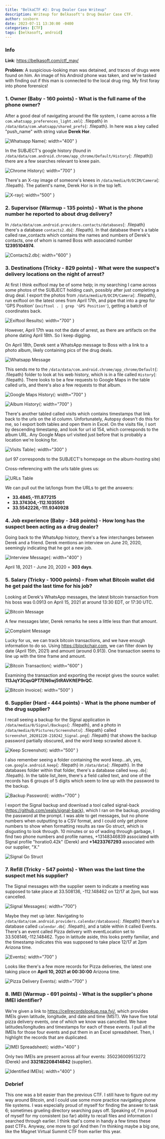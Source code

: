 ```yaml
---
title: "BelkaCTF #2: Drug Dealer Case Writeup"
description: Writeup for Belkasoft's Drug Dealer Case CTF.
author: sosborn
date: 2023-07-11 13:30:00 -0400
categories: [CTF]
tags: [belkasoft, android]
---
```


### Info

**Link**: <https://belkasoft.com/ctf_may/>

**Problem**: A suspicious-looking man was detained, and traces of drugs were found on him. An image of his Android phone was taken, and we're tasked with finding out if this man is connected to the local drug ring. My first foray into phone forensics!

### 1. Owner (Baby - 160 points) - What is the full name of the phone owner?

After a good deal of navigating around the file system, I came across a file `com.whatsapp_preferences_light.xml`{: .filepath} in `/data/data/com.whatsapp/shared_prefs`{: .filepath}. In here was a key called "push_name" with string value **Derek Hor**.

![Whatsapp Name](/assets/img/2023-07-11/1_1.png){: width="400" }

In the SUBJECT's google history (found in `/data/data/com.android.chrome/app_chrome/Default/History`{: .filepath}) there are a few searches relevant to knee pain.

![Chrome History](/assets/img/2023-07-11/1_2.png){: width="700" }

There's an X-ray image of someone's knees in `/data/media/0/DCIM/Camera`{: .filepath}. The patient's name, Derek Hor is in the top left.

![X-ray](/assets/img/2023-07-11/1_3.png){: width="500" }

### 2. Supervisor (Warmup - 135 points) - What is the phone number he reported to about drug delivery?

In `/data/data/com.android.providers.contacts/databases`{: .filepath} there's a database `contacts2.db`{: .filepath}. In that database there's a table called raw_contacts which contains the names and numbers of Derek's contacts, one of whom is named Boss with associated number **12395104974**.

![Contacts2.db](/assets/img/2023-07-11/2_1.png){: width="600" }

### 3. Destinations (Tricky - 829 points) - What were the suspect's delivery locations on the night of arrest?

At first I think exiftool may be of some help; in my searching I came across some photos of the SUBJECT holding cash, possibly after just completing a drug deal. I export the photos from `/data/media/0/DCIM/Camera`{: .filepath}, run exiftool on the latest ones from April 17th, and pipe that into a grep for 'GPS Position' (`exiftool . | grep 'GPS Position'`), getting a batch of coordinates back.

![Exiftool Results](/assets/img/2023-07-11/3_1.png){: width="700" }

However, April 17th was not the date of arrest, as there are artifacts on the phone dating April 18th. So I keep digging.

On April 18th, Derek sent a WhatsApp message to Boss with a link to a photo album, likely containing pics of the drug deals.

![Whatsapp Message](/assets/img/2023-07-11/3_2.png)

This sends me to the `/data/data/com.android.chrome/app_chrome/Default`{: .filepath} folder to look at his web history, which is in a file called `History`{: .filepath}. There looks to be a few requests to Google Maps in the table called urls, and there's also a few requests to that album.

![Google Maps History](/assets/img/2023-07-11/3_3.png){: width="700" }

![Album History](/assets/img/2023-07-11/3_4.png){: width="700" }

There's another tabled called visits which contains timestamps that link back to the urls on the id column. Unfortunately, Autopsy doesn't do this for me, so I export both tables and open them in Excel. On the visits file, I sort by descending timestamp, and look for url id 154, which corresponds to the album URL. Any Google Maps url visited just before that is probably a location we're looking for.

![Visits Table](/assets/img/2023-07-11/3_5.png){: width="300" }

(url 97 corresponds to the SUBJECT's homepage on the album-hosting site)

Cross-referencing with the urls table gives us:

![URLs Table](/assets/img/2023-07-11/3_6.png)

We can pull out the lat/longs from the URLs to get the answers:

- **33.4845,-111.877215**
- **33.374304,-112.1035501**
- **33.5542226,-111.9340928**

### 4. Job experience (Baby - 348 points) - How long has the suspect been acting as a drug dealer?

Going back to the WhatsApp history, there's a few interchanges between Derek and a friend. Derek mentions an interview on June 20, 2020, seemingly indicating that he got a new job.

![Interview Message](/assets/img/2023-07-11/4_1.png){: width="400" }

April 18, 2021 - June 20, 2020 = **303 days**.

### 5. Salary (Tricky - 1000 points) - From what Bitcoin wallet did he get paid the last time for his job?

Looking at Derek's WhatsApp messages, the latest bitcoin transaction from his boss was 0.0913 on April 15, 2021 at around 13:30 EDT, or 17:30 UTC.

![Bitcoin Message](/assets/img/2023-07-11/5_1.png)

A few messages later, Derek remarks he sees a little less than that amount.

![Complaint Message](/assets/img/2023-07-11/5_2.png)

Lucky for us, we can track bitcoin transactions, and we have enough information to do so. Using <https://blockchair.com>, we can filter down by date (April 15th, 2021) and amount (around 0.913). One transaction seems to line up with the time frame and amount.

![Bitcoin Transaction](/assets/img/2023-07-11/5_3.png){: width="600" }

Examining the transaction and exporting the receipt gives the source wallet: **113JqY3CqsQPT7EN6wj5tRAVKftEP9rQC**.

![Bitcoin Invoice](/assets/img/2023-07-11/5_4.png){: width="500" }

### 6. Supplier (Hard - 444 points) - What is the phone number of the drug supplier?

I recall seeing a backup for the Signal application in `/data/media/0/Signal/Backups`{: .filepath}, and a photo in `/data/media/0/Pictures/Screenshots`{: .filepath} called `Screenshot_20201220-210242_Signal.png`{: .filepath} that shows the backup password partially obscured, and the word keep scrawled above it.

![Keep Screenshot](/assets/img/2023-07-11/6_1.png){: width="500" }

I also remember seeing a folder containing the word keep...ah, yes, `com.google.android.keep`{: .filepath} in `/data/data`{: .filepath}. In the databases folder within that folder, there's a database called `keep.db`{: .filepath}. In the table list_item, there's a field called text, and one of the records has 6 groups of 5 digits which seem to line up with the password to the backup.

![Backup Password](/assets/img/2023-07-11/6_2.png){: width="700" }

I export the Signal backup and download a tool called signal-back (<https://github.com/xeals/signal-back>), which I ran on the backup, providing the password at the prompt. I was able to get messages, but no phone numbers when outputting to a CSV format, and I could only get phone numbers to show when formatting results as raw Go struct, which is disgusting to look through. 10 minutes or so of wading through garbage, I find two phone numbers and profile names, +13148346839 associated with Signal profile "horatio0.42k" (Derek) and **+14233767293** associated with our supplier, "X."

![Signal Go Struct](/assets/img/2023-07-11/6_3.png)

### 7. Refill (Tricky - 547 points) - When was the last time the suspect met his supplier?

The Signal messages with the supplier seem to indicate a meeting was supposed to take place at 33.508136, -112.148462 on 12/17 at 2pm, but was cancelled.

![Signal Messages](/assets/img/2023-07-11/7_1.png){: width="700"}

Maybe they met up later. Navigating to `/data/data/com.android.providers.calendar/databases`{: .filepath} there's a database called `calendar.db`{: .filepath}, and a table within it called Events. There's an event called Pizza delivery with eventLocation set to 33.508146,-112.148462. Typo in latitude aside, this looks pretty familiar, and the timestamp indicates this was supposed to take place 12/17 at 2pm Arizona time.

![Events](/assets/img/2023-07-11/7_2.png){: width="700" }

Looks like there's a few more records for Pizza deliveries, the latest one taking place on **April 10, 2021 at 00:30:00** Arizona time.

![Pizza Delivery Events](/assets/img/2023-07-11/7_3.png){: width="700" }

### 8. IMEI (Warmup - 691 points) - What is the supplier's phone IMEI identifier?

We're given a link to <https://cellrecordslookup.nsa.fyi/>, which provides IMEIs given latitude, longitude, and date and time (MST). We have five total pizza delivery events, one of which we know was cancelled. We have latitudes/longitudes and timestamps for each of these events. I pull all the IMEIs for those four events and put them in an Excel spreadsheet. Then, I highlight the records that are duplicated.

![IMEI Spreadsheet](/assets/img/2023-07-11/8_1.png){: width="400" }

Only two IMEIs are present across all four events: 350236009513272 (Derek) and **332182208414842** (supplier).

![Identified IMEIs](/assets/img/2023-07-11/8_2.png){: width="400" }

### Debrief

This one was a bit easier than the previous CTF. I still have to figure out my way around Bitcoin, and I could use some more practice navigating phone file systems. I was especially proud of myself for finding the answer to task 6; sometimes grueling directory searching pays off. Speaking of, I'm proud of myself for my consistent (so far) ability to recall files and information I searched through earlier. I think that's come in handy a few times these past CTFs. Anyway, one more to go! And then I'm thinking maybe a big one, like the Magnet Virtual Summit CTF from earlier this year.

